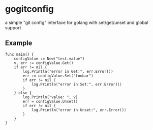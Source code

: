 # gogitconfig
a simple "git config" interface for golang with set/get/unset and global support

## Example

```golang
func main() {
	configValue := New("test.value")
	v, err := configValue.Get()
	if err != nil {
		log.Println("error in Get:", err.Error())
		err := configValue.Set("foobar")
		if err != nil {
			log.Println("error in Set:", err.Error())
		}
	} else {
		log.Println("value: ", v)
		err = configValue.Unset()
		if err != nil {
			log.Println("error in Unset:", err.Error())
		}
	}
}
```
